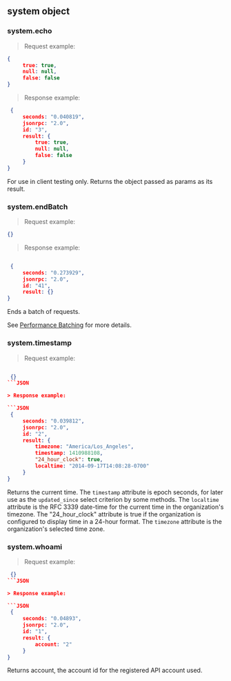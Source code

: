 ## system object

### system.echo

<script>tryit('system.echo')</script>

> Request example:

```JSON
{
     true: true, 
     null: null, 
     false: false
}
```

> Response example:

```JSON
 {
     seconds: "0.040819", 
     jsonrpc: "2.0", 
     id: "3", 
     result: {
         true: true, 
         null: null, 
         false: false
     }
}
```

For use in client testing only. Returns the object passed as params as its result.

### system.endBatch

<script>tryit('system.endBatch')</script> 

> Request example:

```JSON
{}
```

> Response example:

```JSON

 {
     seconds: "0.273929", 
     jsonrpc: "2.0", 
     id: "41", 
     result: {}
}
```


Ends a batch of requests.

See [Performance Batching](#performance-batching) for more details.

### system.timestamp

<script>tryit('system.timestamp')</script> 

> Request example:

```JSON

 {}
```JSON

> Response example:

```JSON
 {
     seconds: "0.039812", 
     jsonrpc: "2.0", 
     id: "2", 
     result: {
         timezone: "America/Los_Angeles", 
         timestamp: 1410988108, 
         "24_hour_clock": true, 
         localtime: "2014-09-17T14:08:28-0700"
     }
}
```

Returns the current time.  The `timestamp` attribute is epoch
seconds, for later use as the `updated_since` select criterion by
some methods.  The `localtime` attribute is the RFC 3339 date-time
for the current time in the organization's timezone.  The "24_hour_clock"
attribute is true if the organization is configured to display time
in a 24-hour format.  The `timezone` attribute is the organization's
selected time zone.

### system.whoami

<script>tryit('system.whoami')</script> 

> Request example:

```JSON
 {}
```JSON

> Response example:

```JSON
 {
     seconds: "0.04893", 
     jsonrpc: "2.0", 
     id: "1", 
     result: {
         account: "2"
     }
}
```

Returns account, the account id for the registered API account used.

